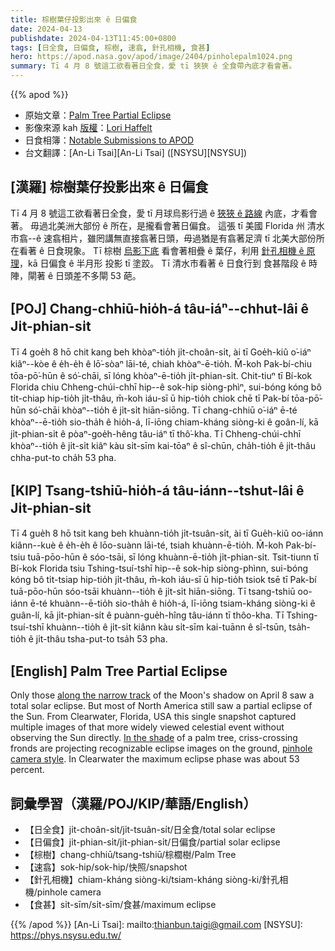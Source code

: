 ```yaml
---
title: 棕樹葉仔投影出來 ê 日偏食
date: 2024-04-13
publishdate: 2024-04-13T11:45:00+0800
tags: [日全食, 日偏食, 棕樹, 速翕, 針孔相機, 食甚]
hero: https://apod.nasa.gov/apod/image/2404/pinholepalm1024.png
summary: Tī 4 月 8 號這工欲看著日全食，愛 tī 狹狹 ê 全食帶內底才看會著。
---
```


{{% apod %}}

- 原始文章：[Palm Tree Partial Eclipse](https://apod.nasa.gov/apod/ap240413.html)
- 影像來源 kah [版權][copyright]：[Lori Haffelt](mailto:ljhcnmt@gmail.com)
- 日食相簿：[Notable Submissions to APOD](https://www.facebook.com/media/set/?set=a.410844681644115&type=3)
- 台文翻譯：[An-Li Tsai][An-Li Tsai] ([NSYSU][NSYSU])

## [漢羅] 棕樹葉仔投影出來 ê 日偏食
Tī 4 月 8 號這工欲看著日全食，愛 tī 月球烏影行過 ê [狹狹 ê 路線][along the narrow track] 內底，才看會著。
毋過北美洲大部份 ê 所在，是攏看會著日偏食。
這張 tī 美國 Florida 州 清水市翕--ê 速翕相片，雖罔講無直接翕著日頭，毋過猶是有翕著足濟 tī 北美大部份所在看著 ê 日食現象。
Tī 棕樹 [烏影下底][In the shade] 看會著相疊 ê 葉仔，利用 [針孔相機 ê 原理][pinhole camera style]，kā 日偏食 ê 半月形 投影 tī 塗跤。
Tī 清水市看著 ê 日食行到 食甚階段 ê 時陣，閘著 ê 日頭差不多閘 53 葩。

## [POJ] Chang-chhiū-hio̍h-á tâu-iáⁿ--chhut-lâi ê Ji̍t-phian-si̍t
Tī 4 goe̍h 8 hō chit kang beh khòaⁿ-tio̍h ji̍t-choân-si̍t, ài tī Goe̍h-kiû o͘-iáⁿ kiâⁿ--kòe ê e̍h-e̍h ê lō͘-sòaⁿ lāi-té, chiah khòaⁿ-ē-tio̍h.
M̄-koh Pak-bí-chiu tōa-pō͘-hūn ê só͘-chāi, sī lóng khòaⁿ-ē-tio̍h ji̍t-phian-si̍t.
Chit-tiuⁿ tī Bí-kok Florida chiu Chheng-chúi-chhī hip--ê sok-hip siòng-phìⁿ, sui-bóng kóng bô ti̍t-chiap hip-tio̍h ji̍t-thâu, m̄-koh iáu-sī ū hip-tio̍h chiok chē tī Pak-bí tōa-pō͘-hūn só͘-chāi khòaⁿ--tio̍h ê ji̍t-si̍t hiān-siōng.
Tī chang-chhiū o͘-iáⁿ ē-té khòaⁿ--ē-tio̍h sio-tha̍h ê hio̍h-á, lī-iōng chiam-kháng siòng-ki ê goân-lí, kā ji̍t-phian-si̍t ê pòaⁿ-goe̍h-hêng tâu-iáⁿ tī thô͘-kha.
Tī Chheng-chúi-chhī khòaⁿ--tio̍h ê ji̍t-si̍t kiâⁿ kàu si̍t-sīm kai-tōaⁿ ê sî-chūn, cha̍h-tio̍h ê ji̍t-thâu chha-put-to cha̍h 53 pha.

## [KIP] Tsang-tshiū-hio̍h-á tâu-iánn--tshut-lâi ê Ji̍t-phian-si̍t
Tī 4 gue̍h 8 hō tsit kang beh khuànn-tio̍h ji̍t-tsuân-si̍t, ài tī Gue̍h-kiû oo-iánn kiânn--kuè ê e̍h-e̍h ê lōo-suànn lāi-té, tsiah khuànn-ē-tio̍h.
M̄-koh Pak-bí-tsiu tuā-pōo-hūn ê sóo-tsāi, sī lóng khuànn-ē-tio̍h ji̍t-phian-si̍t.
Tsit-tiunn tī Bí-kok Florida tsiu Tshing-tsuí-tshī hip--ê sok-hip siòng-phìnn, sui-bóng kóng bô ti̍t-tsiap hip-tio̍h ji̍t-thâu, m̄-koh iáu-sī ū hip-tio̍h tsiok tsē tī Pak-bí tuā-pōo-hūn sóo-tsāi khuànn--tio̍h ê ji̍t-si̍t hiān-siōng.
Tī tsang-tshiū oo-iánn ē-té khuànn--ē-tio̍h sio-tha̍h ê hio̍h-á, lī-iōng tsiam-kháng siòng-ki ê guân-lí, kā ji̍t-phian-si̍t ê puànn-gue̍h-hîng tâu-iánn tī thôo-kha.
Tī Tshing-tsuí-tshī khuànn--tio̍h ê ji̍t-si̍t kiânn kàu si̍t-sīm kai-tuānn ê sî-tsūn, tsa̍h-tio̍h ê ji̍t-thâu tsha-put-to tsa̍h 53 pha.

## [English] Palm Tree Partial Eclipse
Only those [along the narrow track][along the narrow track] of the Moon's shadow on April 8 saw a total solar eclipse.
But most of North America still saw a partial eclipse of the Sun.
From Clearwater, Florida, USA this single snapshot captured multiple images of that more widely viewed celestial event without observing the Sun directly.
[In the shade][In the shade] of a palm tree, criss-crossing fronds are projecting recognizable eclipse images on the ground, [pinhole camera style][pinhole camera style].
In Clearwater the maximum eclipse phase was about 53 percent.

## 詞彙學習（漢羅/POJ/KIP/華語/English）
- 【日全食】ji̍t-choân-si̍t/ji̍t-tsuân-si̍t/日全食/total solar eclipse
- 【日偏食】ji̍t-phian-si̍t/ji̍t-phian-si̍t/日偏食/partial solar eclipse
- 【棕樹】chang-chhiū/tsang-tshiū/棕櫚樹/Palm Tree
- 【速翕】sok-hip/sok-hip/快照/snapshot
- 【針孔相機】chiam-kháng siòng-ki/tsiam-kháng siòng-ki/針孔相機/pinhole camera
- 【食甚】si̍t-sīm/si̍t-sīm/食甚/maximum eclipse

{{% /apod %}}
[An-Li Tsai]: mailto:thianbun.taigi@gmail.com
[NSYSU]: https://phys.nsysu.edu.tw/

[copyright]: https://apod.nasa.gov/apod/fap/lib/about_apod.html#srapply
[License]: https://creativecommons.org/licenses/by/3.0/

[along the narrow track]:https://science.nasa.gov/solar-system/skywatching/how-is-the-2024-total-solar-eclipse-different-than-the-2017-eclipse/
[In the shade]:https://apod.nasa.gov/apod/ap231015.html
[pinhole camera style]:https://www.jpl.nasa.gov/edu/learn/project/how-to-make-a-pinhole-camera/
